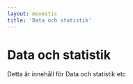```yaml
---
layout: movestic
title: 'Data och statistik'
---
```


# Data och statistik

Detta är innehåll för Data och statistik etc